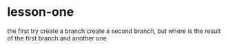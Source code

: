 # lesson-one
the first try
create a branch
create a second branch, but where is the result of the first branch
and another one
